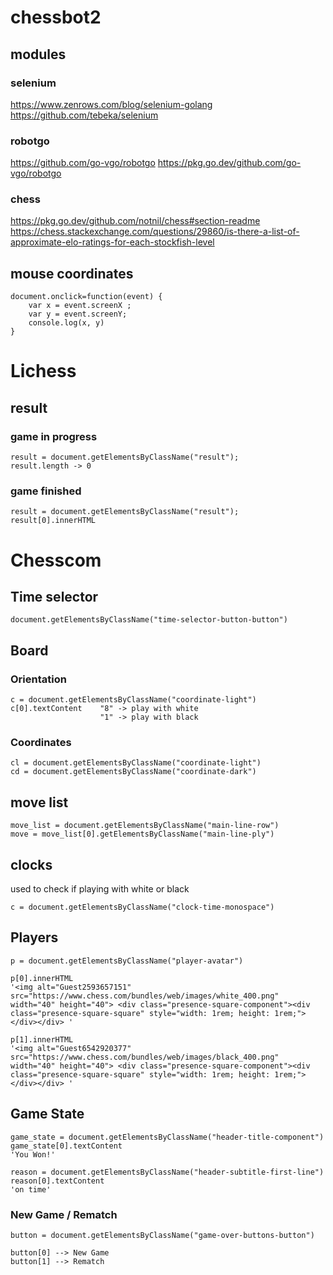 # chessbot2

## modules
### selenium
https://www.zenrows.com/blog/selenium-golang
https://github.com/tebeka/selenium

### robotgo 
https://github.com/go-vgo/robotgo
https://pkg.go.dev/github.com/go-vgo/robotgo

### chess   
https://pkg.go.dev/github.com/notnil/chess#section-readme
https://chess.stackexchange.com/questions/29860/is-there-a-list-of-approximate-elo-ratings-for-each-stockfish-level

## mouse coordinates
```
document.onclick=function(event) {
    var x = event.screenX ;
    var y = event.screenY;
    console.log(x, y) 
}
```

# Lichess
## result
### game in progress
```
result = document.getElementsByClassName("result");
result.length -> 0
```
### game finished
```
result = document.getElementsByClassName("result");
result[0].innerHTML 
```

# Chesscom
## Time selector
```
document.getElementsByClassName("time-selector-button-button")
```
## Board
### Orientation
```
c = document.getElementsByClassName("coordinate-light") 
c[0].textContent    "8" -> play with white
                    "1" -> play with black
```
### Coordinates
```
cl = document.getElementsByClassName("coordinate-light")
cd = document.getElementsByClassName("coordinate-dark")
```
## move list
```
move_list = document.getElementsByClassName("main-line-row")
move = move_list[0].getElementsByClassName("main-line-ply")
```

## clocks
used to check if playing with white or black
```
c = document.getElementsByClassName("clock-time-monospace")
```

## Players
```
p = document.getElementsByClassName("player-avatar")

p[0].innerHTML
'<img alt="Guest2593657151" src="https://www.chess.com/bundles/web/images/white_400.png" width="40" height="40"> <div class="presence-square-component"><div class="presence-square-square" style="width: 1rem; height: 1rem;"></div></div> '

p[1].innerHTML
'<img alt="Guest6542920377" src="https://www.chess.com/bundles/web/images/black_400.png" width="40" height="40"> <div class="presence-square-component"><div class="presence-square-square" style="width: 1rem; height: 1rem;"></div></div> '
```

## Game State
```
game_state = document.getElementsByClassName("header-title-component")
game_state[0].textContent
'You Won!'

reason = document.getElementsByClassName("header-subtitle-first-line")
reason[0].textContent
'on time'
```

### New Game / Rematch
```
button = document.getElementsByClassName("game-over-buttons-button")

button[0] --> New Game
button[1] --> Rematch
```